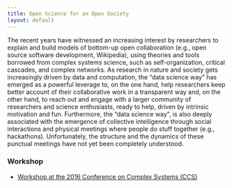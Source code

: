 ```yaml
---
title: Open Science for an Open Society
layout: default
---
```


The recent years have witnessed an increasing interest by researchers to explain and build models of bottom-up open collaboration (e.g., open source software development, Wikipedia), using theories and tools borrowed from complex systems science, such as self-organization, critical cascades, and complex networks. As research in nature and society gets increasingly driven by data and computation, the “data science way” has emerged as a powerful leverage to, on the one hand, help researchers keep better account of their collaborative work in a transparent way and, on the other hand, to reach out and engage with a larger community of researchers and science enthusiasts, ready to help, driven by intrinsic motivation and fun. Furthermore, the “data science way”, is also deeply associated with the emergence of collective intelligence through social interactions and physical meetings where people do stuff together (e.g., hackathons). Unfortunately, the structure and the dynamics of these punctual meetings have not yet been completely understood.


### Workshop

- [Workshop at the 2016 Conference on Complex Systems (CCS)](ccs16/)

